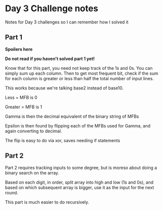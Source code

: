 # Day 3 Challenge notes

Notes for Day 3 challenges so I can remember how I solved it

## Part 1

**Spoilers here**

**Do not read if you haven't solved part 1 yet!**


Know that for this part, you need not keep track of the 1s and 0s.
You can simply sum up each column. Then to get most frequent bit,
check if the sum for each column is greater or less than half the total
number of input lines. 

This works because we're talking base2 instead of base10.

Less = MFB is 0

Greater = MFB is 1

Gamma is then the decimal equivalent of the binary string of MFBs

Epsilon is then found by flipping each of the MFBs used for Gamma, and again converting to decimal.

The flip is easy to do via xor, saves needing if statements

## Part 2

Part 2 requires tracking inputs to some degree, but is moreso about doing a binary search on the array.

Based on each digit, in order, split array into high and low (1s and 0s), and based on which subsequent array is bigger, use it as the input for the next round.

This part is much easier to do recursively.